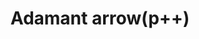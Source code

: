 ---
layout: item
title: Adamant arrow(p++)
item-id: 5626
datatable: true
id: 5626
name: "Adamant arrow(p++)"
members: true
lowalch: 32
highalch: 48
examine: "Venomous-looking arrows."
monsters:
  - id: 2211
    name: "Spiritual ranger"
    members: true
    combat_level: 122
    wiki_url: "https://oldschool.runescape.wiki/w/Spiritual_ranger#Saradomin"
    drops:
      - quantity: "3"
        rarity: 0.0234375
    image: "https://oldschool.runescape.wiki/images/c/ca/Spiritual_ranger_%28Bandos%29.png?b48cd"
  - id: 2242
    name: "Spiritual ranger"
    members: true
    combat_level: 115
    wiki_url: "https://oldschool.runescape.wiki/w/Spiritual_ranger#Bandos"
    drops:
      - quantity: "3"
        rarity: 0.0234375
    image: "https://oldschool.runescape.wiki/images/c/ca/Spiritual_ranger_%28Bandos%29.png?b48cd"
  - id: 3129
    name: "K'ril Tsutsaroth"
    members: true
    combat_level: 650
    wiki_url: "https://oldschool.runescape.wiki/w/K'ril_Tsutsaroth"
    drops:
      - quantity: "295-300"
        rarity: 0.06299212598425197
    image: "https://oldschool.runescape.wiki/images/2/2f/K%27ril_Tsutsaroth.png?d22a3"
  - id: 3160
    name: "Spiritual ranger"
    members: true
    combat_level: 118
    wiki_url: "https://oldschool.runescape.wiki/w/Spiritual_ranger#Zamorak"
    drops:
      - quantity: "3"
        rarity: 0.0234375
    image: "https://oldschool.runescape.wiki/images/c/ca/Spiritual_ranger_%28Bandos%29.png?b48cd"
  - id: 3167
    name: "Spiritual ranger"
    members: true
    combat_level: 127
    wiki_url: "https://oldschool.runescape.wiki/w/Spiritual_ranger#Armadyl"
    drops:
      - quantity: "3"
        rarity: 0.0234375
    image: "https://oldschool.runescape.wiki/images/c/ca/Spiritual_ranger_%28Bandos%29.png?b48cd"
  - id: 6803
    name: "Maniacal monkey"
    members: true
    combat_level: 48
    wiki_url: "https://oldschool.runescape.wiki/w/Maniacal_monkey"
    drops:
      - quantity: "5"
        rarity: 0.05
    image: "https://oldschool.runescape.wiki/images/6/6a/Maniacal_monkey.png?e1bbe"
  - id: 7118
    name: "Maniacal monkey"
    members: true
    combat_level: 140
    wiki_url: "https://oldschool.runescape.wiki/w/Maniacal_monkey"
    drops:
      - quantity: "5"
        rarity: 0.05
    image: "https://oldschool.runescape.wiki/images/6/6a/Maniacal_monkey.png?e1bbe"
  - id: 7119
    name: "Maniacal Monkey Archer"
    members: true
    combat_level: 132
    wiki_url: "https://oldschool.runescape.wiki/w/Maniacal_Monkey_Archer"
    drops:
      - quantity: "5"
        rarity: 0.05
    image: "https://oldschool.runescape.wiki/images/3/3f/Maniacal_Monkey_Archer.png?db9ae"
---